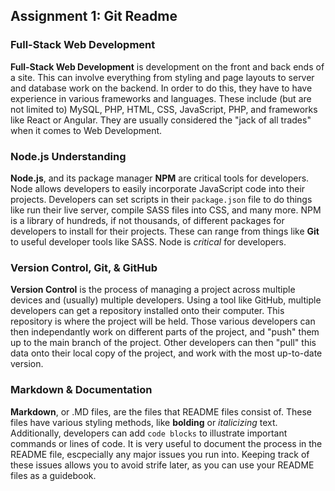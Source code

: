 ## Assignment 1: Git Readme

### Full-Stack Web Development

**Full-Stack Web Development** is development on the front and back ends of a site. This can involve everything from styling and page layouts to server and database work on the backend. In order to do this, they have to have experience in various frameworks and languages. These include (but are not limited to) MySQL, PHP, HTML, CSS, JavaScript, PHP, and frameworks like React or Angular. They are usually considered the "jack of all trades" when it comes to Web Development.

### Node.js Understanding

**Node.js**, and its package manager **NPM** are critical tools for developers. Node allows developers to easily incorporate JavaScript code into their projects. Developers can set scripts in their `package.json` file to do things like run their live server, compile SASS files into CSS, and many more. NPM is a library of hundreds, if not thousands, of different packages for developers to install for their projects. These can range from things like **Git** to useful developer tools like SASS. Node is *critical* for developers.

### Version Control, Git, & GitHub

**Version Control** is the process of managing a project across multiple devices and (usually) multiple developers. Using a tool like GitHub, multiple developers can get a repository installed onto their computer. This repository is where the project will be held. Those various developers can then independantly work on different parts of the project, and "push" them up to the main branch of the project. Other developers can then "pull" this data onto their local copy of the project, and work with the most up-to-date version. 

### Markdown & Documentation

**Markdown**, or .MD files, are the files that README files consist of. These files have various styling methods, like **bolding** or *italicizing* text. Additionally, developers can add `code blocks` to illustrate important commands or lines of code. It is very useful to document the process in the README file, escpecially any major issues you run into. Keeping track of these issues allows you to avoid strife later, as you can use your README files as a guidebook. 
